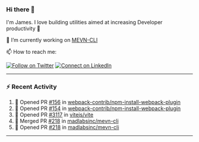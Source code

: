 ### Hi there 👋

I'm James. I love building utilities aimed at increasing Developer productivity :raised_hands: 

🔭 I’m currently working on [MEVN-CLI](https://github.com/madlabsinc/mevn-cli)

📫 How to reach me:

[![Follow on Twitter](https://img.shields.io/badge/--twitter?label=Twitter&logo=Twitter&style=social)](https://twitter.com/james_madhacks) [![Connect on LinkedIn](https://img.shields.io/badge/--linkedin?label=LinkedIn&logo=LinkedIn&style=social)](https://www.linkedin.com/in/jamesgeorge007)

---

### :zap: Recent Activity

<!--START_SECTION:activity-->
1. 💪 Opened PR [#156](https://github.com/webpack-contrib/npm-install-webpack-plugin/pull/156) in [webpack-contrib/npm-install-webpack-plugin](https://github.com/webpack-contrib/npm-install-webpack-plugin)
2. 💪 Opened PR [#154](https://github.com/webpack-contrib/npm-install-webpack-plugin/pull/154) in [webpack-contrib/npm-install-webpack-plugin](https://github.com/webpack-contrib/npm-install-webpack-plugin)
3. 💪 Opened PR [#3117](https://github.com/vitejs/vite/pull/3117) in [vitejs/vite](https://github.com/vitejs/vite)
4. 🎉 Merged PR [#218](https://github.com/madlabsinc/mevn-cli/pull/218) in [madlabsinc/mevn-cli](https://github.com/madlabsinc/mevn-cli)
5. 💪 Opened PR [#218](https://github.com/madlabsinc/mevn-cli/pull/218) in [madlabsinc/mevn-cli](https://github.com/madlabsinc/mevn-cli)
<!--END_SECTION:activity-->

---

<!--
**jamesgeorge007/jamesgeorge007** is a ✨ _special_ ✨ repository because its `README.md` (this file) appears on your GitHub profile.

Here are some ideas to get you started:

- 🌱 I’m currently learning ...
- 👯 I’m looking to collaborate on ...
- 🤔 I’m looking for help with ...
- 💬 Ask me about ...
- 😄 Pronouns: ...
- ⚡ Fun fact: ...
-->
